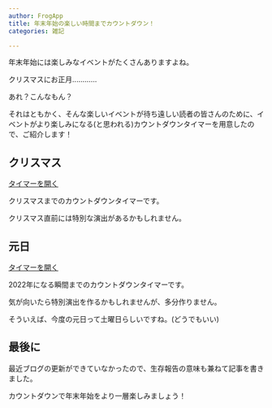 ```yaml
---
author: FrogApp
title: 年末年始の楽しい時間までカウントダウン！
categories: 雑記

---
```

年末年始には楽しみなイベントがたくさんありますよね。

クリスマスにお正月............

あれ？こんなもん？

それはともかく、そんな楽しいイベントが待ち遠しい読者の皆さんのために、イベントがより楽しみになる(と思われる)カウントダウンタイマーを用意したので、ご紹介します！

## クリスマス

<a href="https://blog.frogapp.net/countdown-timer/?date=2021/12/25&time=00:00&title=%E3%82%AF%E3%83%AA%E3%82%B9%E3%83%9E%E3%82%B9" target="_blank" rel="noopener noreferrer">タイマーを開く</a>

クリスマスまでのカウントダウンタイマーです。

クリスマス直前には特別な演出があるかもしれません。

## 元日
<a href="https://blog.frogapp.net/countdown-timer/?date=2022/01/01&time=00:00&title=%E3%81%95%E3%82%89%E3%81%B02021%E3%80%81%E3%82%88%E3%82%8D%E3%81%97%E3%81%8F2022" target="_blank" rel="noopener noreferrer">タイマーを開く</a>

2022年になる瞬間までのカウントダウンタイマーです。

気が向いたら特別演出を作るかもしれませんが、多分作りません。

そういえば、今度の元日って土曜日らしいですね。(どうでもいい)

## 最後に

最近ブログの更新ができていなかったので、生存報告の意味も兼ねて記事を書きました。

カウントダウンで年末年始をより一層楽しみましょう！